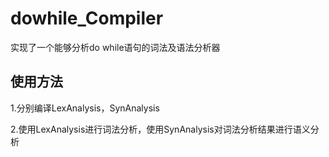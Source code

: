 # dowhile_Compiler
实现了一个能够分析do while语句的词法及语法分析器
## 使用方法
1.分别编译LexAnalysis，SynAnalysis

2.使用LexAnalysis进行词法分析，使用SynAnalysis对词法分析结果进行语义分析
